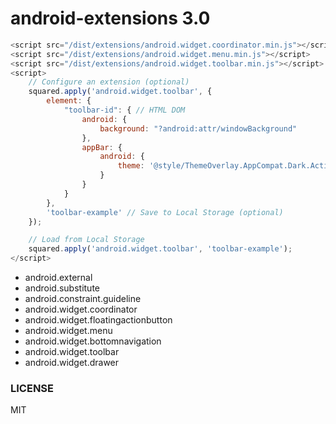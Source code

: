 # android-extensions 3.0

```javascript
<script src="/dist/extensions/android.widget.coordinator.min.js"></script>
<script src="/dist/extensions/android.widget.menu.min.js"></script>
<script src="/dist/extensions/android.widget.toolbar.min.js"></script>
<script>
    // Configure an extension (optional)
    squared.apply('android.widget.toolbar', {
        element: {
            "toolbar-id": { // HTML DOM
                android: {
                    background: "?android:attr/windowBackground"
                },
                appBar: {
                    android: {
                        theme: '@style/ThemeOverlay.AppCompat.Dark.ActionBar'
                    }
                }
            }
        },
        'toolbar-example' // Save to Local Storage (optional)
    });

    // Load from Local Storage
    squared.apply('android.widget.toolbar', 'toolbar-example');
</script>
```

* android.external
* android.substitute
* android.constraint.guideline
* android.widget.coordinator
* android.widget.floatingactionbutton
* android.widget.menu
* android.widget.bottomnavigation
* android.widget.toolbar
* android.widget.drawer

### LICENSE

MIT